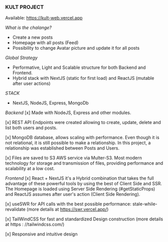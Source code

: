 ### KULT PROJECT

Available: https://kult-web.vercel.app

*What is the chalange?*
- Create a new posts
- Homepage with all posts (Feed)
- Possibility to change Avatar picture and update it for all posts

*Global Strategy*
- Performative, Light and Scalable structure for both Backend and Frontend.
- Hybrid stack with NextJS (static for first load) and ReactJS (mutable after user actions)

*STACK*
- NextJS, NodeJS, Express, MongoDb

*Backend*
[x] Made with NodeJS, Express and other modules.

[x] REST API Endpoints were created allowing to create, update, delete and list both users and posts.

[x] MongoDB database, allows scaling with performance. Even though it is not relational, it is still possible to make a relationship. In this project, a relationship was established between Posts and Users.

[x] Files are saved to S3 AWS service via Multer-S3. Most modern technology for storage and transmission of files, providing performance and scalability at a low cost.

*Frontend*
[x] React + NextJS it's a Hybrid combination that takes the full advantage of these powerful tools by using the best of Client Side and SSR. The Homepage is loaded using Server Side Rendering (#getStaticProps) and ReactJS assumes after user's action (Client Side Rendering).

[x] useSWR for API calls with the best possible performance: stale-while-revalidate (more details at https://swr.vercel.app/)

[x] TailWindCSS for fast and standardized Design construction (more details at https : //tailwindcss.com/)

[x] Responsive and intuitive design




